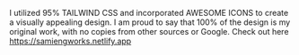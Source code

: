 I utilized 95% TAILWIND CSS and incorporated AWESOME ICONS to create a visually appealing design. I am proud to say that 100% of the design is my original work, with no copies from other sources or Google.
Check out here https://samiengworks.netlify.app
